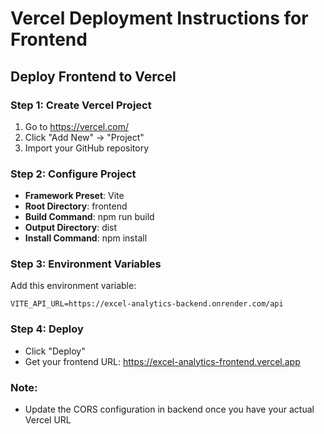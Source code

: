 # Vercel Deployment Instructions for Frontend

## Deploy Frontend to Vercel

### Step 1: Create Vercel Project
1. Go to https://vercel.com/
2. Click "Add New" → "Project"
3. Import your GitHub repository

### Step 2: Configure Project
- **Framework Preset**: Vite
- **Root Directory**: frontend
- **Build Command**: npm run build
- **Output Directory**: dist
- **Install Command**: npm install

### Step 3: Environment Variables
Add this environment variable:
```
VITE_API_URL=https://excel-analytics-backend.onrender.com/api
```

### Step 4: Deploy
- Click "Deploy"
- Get your frontend URL: https://excel-analytics-frontend.vercel.app

### Note:
- Update the CORS configuration in backend once you have your actual Vercel URL
